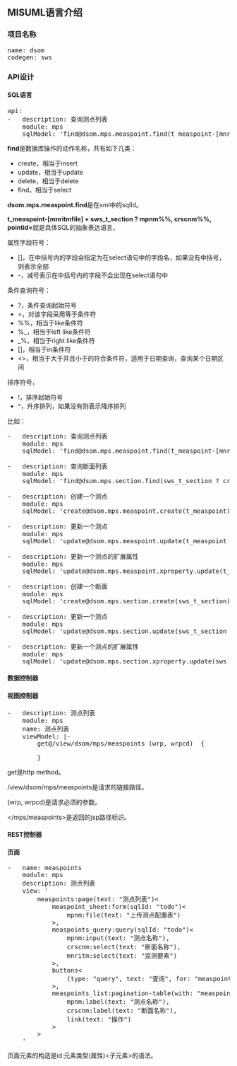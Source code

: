 ## MISUML语言介绍

### 项目名称

<pre>
name: dsom
codegen: sws
</pre>

### API设计

#### SQL语言

<pre>
api:
-   description: 查询测点列表
    module: mps
    sqlModel: 'find@dsom.mps.measpoint.find(t_measpoint-[mnritmfile] + sws_t_section ? mpnm%%, crscnm%%, pointid=)'
</pre>

<b>find</b>是数据库操作的动作名称，共有如下几类：

- create，相当于insert
- update，相当于update
- delete，相当于delete
- find，相当于select

<b>dsom.mps.measpoint.find</b>是在xml中的sqlId。


<b>t_measpoint-[mnritmfile] + sws_t_section ? mpnm%%, crscnm%%, pointid=</b>就是具体SQL的抽象表达语言。

属性字段符号：

- []，在中括号内的字段会指定为在select语句中的字段名，如果没有中括号，则表示全部
- -，减号表示在中括号内的字段不会出现在select语句中

条件查询符号：

- ?，条件查询起始符号
- =，对该字段采用等于条件符
- %%，相当于like条件符
- %_，相当于left like条件符
- _%，相当于right like条件符
- []，相当于in条件符
- <>，相当于大于并且小于的符合条件符，适用于日期查询，查询某个日期区间

排序符号，

- !，排序起始符号
- ^，升序排列，如果没有则表示降序排列 

比如：

<pre>
-   description: 查询测点列表
    module: mps
    sqlModel: 'find@dsom.mps.measpoint.find(t_measpoint-[mnritmfile] + sws_t_section ? mpnm%%, crscnm%%, pointid=)'

-   description: 查询断面列表
    module: mps
    sqlModel: 'find@dsom.mps.section.find(sws_t_section ? crscnm%%, pointid=)'

-   description: 创建一个测点
    module: mps
    sqlModel: 'create@dsom.mps.measpoint.create(t_measpoint)'

-   description: 更新一个测点
    module: mps
    sqlModel: 'update@dsom.mps.measpoint.update(t_measpoint ? pointid=)'

-   description: 更新一个测点的扩展属性
    module: mps
    sqlModel: 'update@dsom.mps.measpoint.xproperty.update(t_measpoint[xproperty] ? pointid=)'

-   description: 创建一个断面
    module: mps
    sqlModel: 'create@dsom.mps.section.create(sws_t_section)'

-   description: 更新一个测点
    module: mps
    sqlModel: 'update@dsom.mps.section.update(sws_t_section ? crsc=)'

-   description: 更新一个测点的扩展属性
    module: mps
    sqlModel: 'update@dsom.mps.section.xproperty.update(sws_t_section[xproperty] ? crsc=)'
</pre>

#### 数据控制器

#### 视图控制器
<pre>
-   description: 测点列表
    module: mps
    name: 测点列表
    viewModel: |-
        get@/view/dsom/mps/measpoints (wrp, wrpcd) </mps/measpoints> {

        }
</pre>

get是http method。

/view/dsom/mps/measpoints是请求的链接路径。

(wrp, wrpcd)是请求必须的参数。

</mps/measpoints>是返回的jsp路径标识。

#### REST控制器

#### 页面

<pre>
-   name: measpoints
    module: mps
    description: 测点列表
    view: '
        measpoints:page(text: "测点列表")<
            measpoint_sheet:form(sqlId: "todo")<
                mpnm:file(text: "上传测点配置表")
            >,
            measpoints_query:query(sqlId: "todo")<
                mpnm:input(text: "测点名称"),
                crscnm:select(text: "断面名称"),
                mnritm:select(text: "监测要素")
            >,
            buttons<
                (type: "query", text: "查询", for: "measpoints_list")
            >,
            measpoints_list:pagination-table(with: "measpoints_query")<
                mpnm:label(text: "测点名称"),
                crscnm:label(text: "断面名称"),
                link(text: "操作")
            >
        >
    '
</pre>

页面元素的构造是id:元素类型(属性)<子元素>的语法。